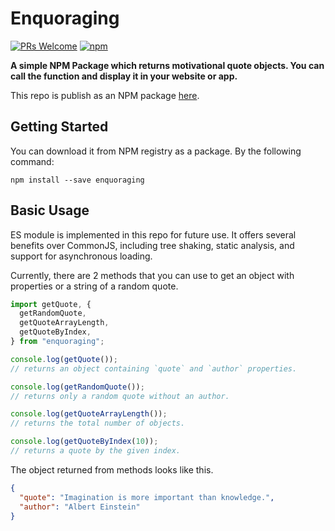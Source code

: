 # Enquoraging

[![PRs Welcome](https://img.shields.io/badge/PRs-welcome-brightgreen.svg?style=flat&logo=github)](https://github.com/thanapoom21/enquoraging/pulls) [![npm](https://img.shields.io/npm/dy/inspirational-quotes.svg?logo=npm&color=yellow)](https://www.npmjs.com/package/enquoraging)

**A simple NPM Package which returns motivational quote objects. You can call the function and display it in your website or app.**

This repo is publish as an NPM package [here](https://www.npmjs.com/package/enquoraging).

## Getting Started

You can download it from NPM registry as a package. By the following command:

```
npm install --save enquoraging
```

## Basic Usage

ES module is implemented in this repo for future use. It offers several benefits over CommonJS, including tree shaking, static analysis, and support for asynchronous loading.

Currently, there are 2 methods that you can use to get an object with properties or a string of a random quote.

```js
import getQuote, {
  getRandomQuote,
  getQuoteArrayLength,
  getQuoteByIndex,
} from "enquoraging";

console.log(getQuote());
// returns an object containing `quote` and `author` properties.

console.log(getRandomQuote());
// returns only a random quote without an author.

console.log(getQuoteArrayLength());
// returns the total number of objects.

console.log(getQuoteByIndex(10));
// returns a quote by the given index.
```

The object returned from methods looks like this.

```json
{
  "quote": "Imagination is more important than knowledge.",
  "author": "Albert Einstein"
}
```

<!-- ## Contributing

Contributors are welcome.  -->
